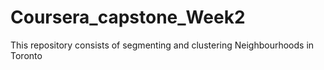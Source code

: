 # Coursera_capstone_Week2
This repository consists of segmenting and clustering Neighbourhoods in Toronto

